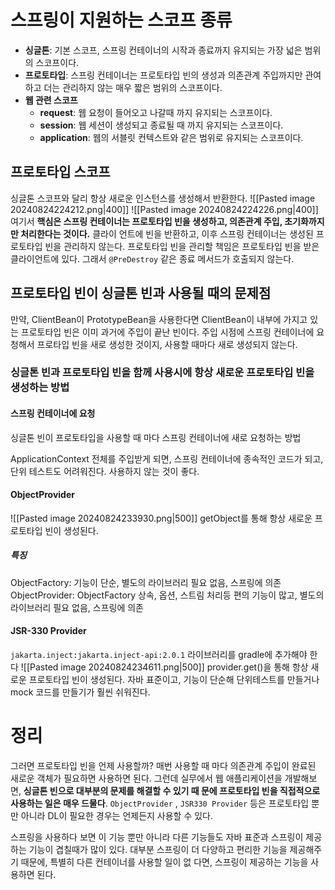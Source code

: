 # 스프링이 지원하는 스코프 종류
- **싱글톤**: 기본 스코프, 스프링 컨테이너의 시작과 종료까지 유지되는 가장 넓은 범위의 스코프이다.
- **프로토타입**: 스프링 컨테이너는 프로토타입 빈의 생성과 의존관계 주입까지만 관여하고 더는 관리하지 않는 매우 짧은 범위의 스코프이다.
- **웹 관련 스코프**
	- **request**: 웹 요청이 들어오고 나갈때 까지 유지되는 스코프이다. 
	- **session**: 웹 세션이 생성되고 종료될 때 까지 유지되는 스코프이다. 
	- **application**: 웹의 서블릿 컨텍스트와 같은 범위로 유지되는 스코프이다.
## 프로토타입 스코프
싱글톤 스코프와 달리 항상 새로운 인스턴스를 생성해서 반환한다.
![[Pasted image 20240824224212.png|400]]
![[Pasted image 20240824224226.png|400]]
여기서 **핵심은 스프링 컨테이너는 프로토타입 빈을 생성하고, 의존관계 주입, 초기화까지만 처리한다는 것이다.** 클라이 언트에 빈을 반환하고, 이후 스프링 컨테이너는 생성된 프로토타입 빈을 관리하지 않는다. 프로토타입 빈을 관리할 책임은 프로토타입 빈을 받은 클라이언트에 있다. 그래서 `@PreDestroy` 같은 종료 메서드가 호출되지 않는다.

## 프로토타입 빈이 싱글톤 빈과 사용될 때의 문제점
만약, ClientBean이 PrototypeBean을 사용한다면 ClientBean이 내부에 가지고 있는 프로토타입 빈은 이미 과거에 주입이 끝난 빈이다. 
주입 시점에 스프링 컨테이너에 요청해서 프로타입 빈을 새로 생성한 것이지, 사용할 때마다 새로 생성되지 않는다.

### 싱글톤 빈과 프로토타입 빈을 함께 사용시에 항상 새로운 프로토타입 빈을 생성하는 방법
#### 스프링 컨테이너에 요청
싱글톤 빈이 프로토타입을 사용할 때 마다 스프링 컨테이너에 새로 요청하는 방법

ApplicationContext 전체를 주입받게 되면, 스프링 컨테이너에 종속적인 코드가 되고, 단위 테스트도 어려워진다.
사용하지 않는 것이 좋다.
#### ObjectProvider
![[Pasted image 20240824233930.png|500]]
getObject를 통해 항상 새로운 프로토타입 빈이 생성된다.
##### **특징**
ObjectFactory: 기능이 단순, 별도의 라이브러리 필요 없음, 스프링에 의존
ObjectProvider: ObjectFactory 상속, 옵션, 스트림 처리등 편의 기능이 많고, 별도의 라이브러리 필요 없음, 스프링에 의존

#### JSR-330 Provider
`jakarta.inject:jakarta.inject-api:2.0.1` 라이브러리를 gradle에 추가해야 한다
![[Pasted image 20240824234611.png|500]]
provider.get()을 통해 항상 새로운 프로토타입 빈이 생성된다.
자바 표준이고, 기능이 단순해 단위테스트를 만들거나 mock 코드를 만들기가 훨씬 쉬워진다.

# 정리
그러면 프로토타입 빈을 언제 사용할까? 매번 사용할 때 마다 의존관계 주입이 완료된 새로운 객체가 필요하면 사용하면 된다. 그런데 실무에서 웹 애플리케이션을 개발해보면, **싱글톤 빈으로 대부분의 문제를 해결할 수 있기 때 문에 프로토타입 빈을 직접적으로 사용하는 일은 매우 드물다**.
`ObjectProvider` , `JSR330 Provider` 등은 프로토타입 뿐만 아니라 DL이 필요한 경우는 언제든지 사용할 수 있다.

스프링을 사용하다 보면 이 기능 뿐만 아니라 다른 기능들도 자바 표준과 스프링이 제공하는 기능이 겹칠때가 많이 있다. 대부분 스프링이 더 다양하고 편리한 기능을 제공해주기 때문에, 특별히 다른 컨테이너를 사용할 일이 없 다면, 스프링이 제공하는 기능을 사용하면 된다.